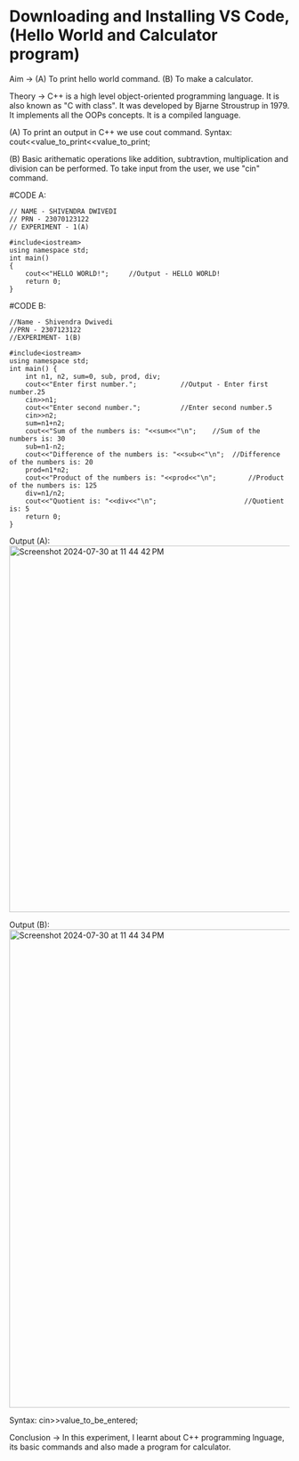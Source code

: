 # Downloading and Installing VS Code, (Hello World and Calculator program)
Aim -> (A) To print hello world command.
(B) To make a calculator.

Theory -> C++ is a high level object-oriented programming language. It is also known as "C with class".
It was developed by Bjarne Stroustrup in 1979.
It implements all the OOPs concepts.
It is a compiled language.

(A) To print an output in C++ we use cout command.
Syntax: cout<<value_to_print<<value_to_print;

(B) Basic arithematic operations like addition, subtravtion, multiplication and division can be performed.
To take input from the user, we use "cin" command.

#CODE A:
```
// NAME - SHIVENDRA DWIVEDI
// PRN - 23070123122
// EXPERIMENT - 1(A) 

#include<iostream>
using namespace std;
int main()
{
    cout<<"HELLO WORLD!";     //Output - HELLO WORLD!
    return 0;
}
```
#CODE B:
```
//Name - Shivendra Dwivedi 
//PRN - 2307123122 
//EXPERIMENT- 1(B)

#include<iostream>
using namespace std;
int main() {
    int n1, n2, sum=0, sub, prod, div;
    cout<<"Enter first number.";           //Output - Enter first number.25
    cin>>n1;
    cout<<"Enter second number.";          //Enter second number.5
    cin>>n2;
    sum=n1+n2;
    cout<<"Sum of the numbers is: "<<sum<<"\n";    //Sum of the numbers is: 30
    sub=n1-n2;
    cout<<"Difference of the numbers is: "<<sub<<"\n";  //Difference of the numbers is: 20
    prod=n1*n2;
    cout<<"Product of the numbers is: "<<prod<<"\n";        //Product of the numbers is: 125 
    div=n1/n2;
    cout<<"Quotient is: "<<div<<"\n";                      //Quotient is: 5
    return 0;
}
```
Output (A):
<img width="659" alt="Screenshot 2024-07-30 at 11 44 42 PM" src="https://github.com/user-attachments/assets/b6aaf241-66c2-435e-b226-27717190ab3e">

Output (B):
<img width="860" alt="Screenshot 2024-07-30 at 11 44 34 PM" src="https://github.com/user-attachments/assets/0562a065-23d3-4d93-ac0f-66b418cda2c1">


Syntax: cin>>value_to_be_entered;

Conclusion -> In this experiment, I learnt about C++ programming lnguage, its basic commands and also made a program for calculator.
